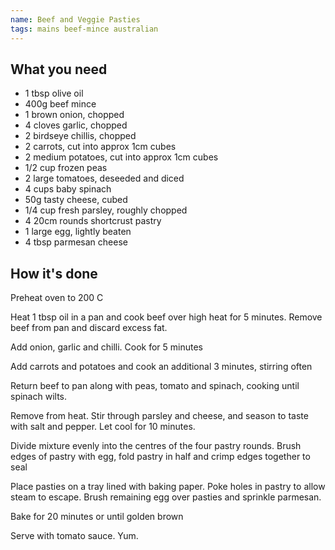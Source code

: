 ```yaml
---
name: Beef and Veggie Pasties
tags: mains beef-mince australian
---
```


## What you need
* 1 tbsp olive oil
* 400g beef mince
* 1 brown onion, chopped
* 4 cloves garlic, chopped
* 2 birdseye chillis, chopped
* 2 carrots, cut into approx 1cm cubes
* 2 medium potatoes, cut into approx 1cm cubes
* 1/2 cup frozen peas
* 2 large tomatoes, deseeded and diced
* 4 cups baby spinach
* 50g tasty cheese, cubed
* 1/4 cup fresh parsley, roughly chopped
* 4 20cm rounds shortcrust pastry
* 1 large egg, lightly beaten
* 4 tbsp parmesan cheese

<!-- break -->

## How it's done

Preheat oven to 200 C

Heat 1 tbsp oil in a pan and cook beef over high heat for 5 minutes. Remove beef from pan and discard excess fat.

Add onion, garlic and chilli. Cook for 5 minutes

Add carrots and potatoes and cook an additional 3 minutes, stirring often

Return beef to pan along with peas, tomato and spinach, cooking until spinach wilts.

Remove from heat. Stir through parsley and cheese, and season to taste with salt and pepper. Let cool for 10 minutes.

Divide mixture evenly into the centres of the four pastry rounds. Brush edges of pastry with egg, fold pastry in half and crimp edges together to seal

Place pasties on a tray lined with baking paper. Poke holes in pastry to allow steam to escape. Brush remaining egg over pasties and sprinkle parmesan.

Bake for 20 minutes or until golden brown

Serve with tomato sauce. Yum.
